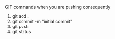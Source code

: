 GIT commands when you are pushing consequently
1. git add .
2. git commit -m "initial commit"
3. git push
4. git status